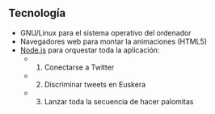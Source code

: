 ## Tecnología

* GNU/Linux para el sistema operativo del ordenador
* Navegadores web para montar la animaciones (HTML5)
* [Node.js](https://nodejs.org/) para orquestar toda la aplicación:
  - 1) Conectarse a Twitter
  - 2) Discriminar tweets en Euskera
  - 3) Lanzar toda la secuencia de hacer palomitas
